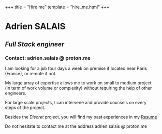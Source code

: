 +++
title = "Hire me"
template = "hire_me.html"
+++

# Adrien SALAIS
##  *Full Stack engineer*
### Contact: adrien.salais @ proton.me

I am looking for a job four days a week on premise if located near Paris (France), or remote if not.

My large array of expertise allows me to work on small to medium project (in term of work volume or complexity) without requiring the help of other engineers.

For large scale projects, I can intervene and provide counsels on every steps of the project.

Besides the *Discret* project, you will find my past experiences in my [Resume](/doc/ADRIEN_SALAIS_CV.en.pdf) 

Do not hesitate to contact me at the address adrien.salais @ proton.me

